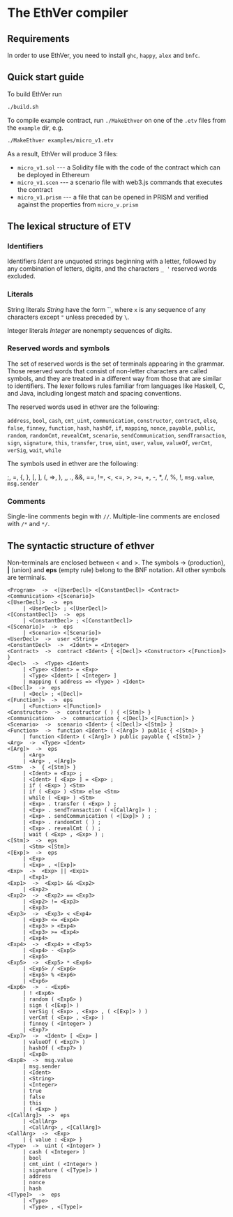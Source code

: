# The EthVer compiler

## Requirements

In order to use EthVer, you need to install `ghc`, `happy`, `alex` and `bnfc`.

## Quick start guide

To build EthVer run
```bash
./build.sh
```

To compile example contract, run `./MakeEthver` on one of the `.etv` files from the `example` dir, e.g.
```bash
./MakeEthver examples/micro_v1.etv
```

As a result, EthVer will produce 3 files:
* `micro_v1.sol` --- a Solidity file with the code of the contract which can be deployed in Ethereum
* `micro_v1.scen` --- a scenario file with web3.js commands that executes the contract
* `micro_v1.prism` --- a file that can be opened in PRISM and verified against the properties from `micro_v.prism`

## The lexical structure of ETV 

### Identifiers 

Identifiers *Ident* are unquoted strings beginning with a letter,
followed by any combination of letters, digits, and the characters `_ '`
reserved words excluded.

### Literals 

String literals *String* have the form
``, where `x` is any sequence of any characters
except `"` unless preceded by `\`.

Integer literals *Integer* are nonempty sequences of digits.

### Reserved words and symbols 

The set of reserved words is the set of terminals appearing in the grammar. Those reserved words that consist of non-letter characters are called symbols, and they are treated in a different way from those that are similar to identifiers. The lexer follows rules familiar from languages like Haskell, C, and Java, including longest match and spacing conventions.

The reserved words used in ethver are the following:

`address`, `bool`, `cash`, `cmt_uint`, 
`communication`, `constructor`, `contract`, `else`,
`false`, `finney`, `function`, `hash`,
`hashOf`, `if`, `mapping`, `nonce`,
`payable`, `public`, `random`, `randomCmt`,
`revealCmt`, `scenario`, `sendCommunication`, `sendTransaction`,
`sign`, `signature`, `this`, `transfer`,
`true`, `uint`, `user`, `value`,
`valueOf`, `verCmt`, `verSig`, `wait`,
`while`

The symbols used in ethver are the following:

;, =, {, },
[, ], (, =>,
), ,, ., 
&&, ==, !=, <,
<=, >, >=, +,
-, *, /, %,
!, `msg.value`, `msg.sender`

### Comments 

Single-line comments begin with `//`. Multiple-line comments are  enclosed with `/*` and `*/`.

## The syntactic structure of ethver 

Non-terminals are enclosed between < and >. 
The symbols -> (production),  **|**  (union) 
and **eps** (empty rule) belong to the BNF notation. 
All other symbols are terminals.


```
<Program>  ->  <[UserDecl]> <[ConstantDecl]> <Contract> <Communication> <[Scenario]>
<[UserDecl]>  ->  eps
     | <UserDecl> ; <[UserDecl]>
<[ConstantDecl]>  ->  eps
     | <ConstantDecl> ; <[ConstantDecl]>
<[Scenario]>  ->  eps
     | <Scenario> <[Scenario]>
<UserDecl>  ->  user <String>
<ConstantDecl>  ->  <Ident> = <Integer>
<Contract>  ->  contract <Ident> { <[Decl]> <Constructor> <[Function]> }
<Decl>  ->  <Type> <Ident>
     | <Type> <Ident> = <Exp>
     | <Type> <Ident> [ <Integer> ]
     | mapping ( address => <Type> ) <Ident>
<[Decl]>  ->  eps
     | <Decl> ; <[Decl]>
<[Function]>  ->  eps
     | <Function> <[Function]>
<Constructor>  ->  constructor ( ) { <[Stm]> }
<Communication>  ->  communication { <[Decl]> <[Function]> }
<Scenario>  ->  scenario <Ident> { <[Decl]> <[Stm]> }
<Function>  ->  function <Ident> ( <[Arg]> ) public { <[Stm]> }
     | function <Ident> ( <[Arg]> ) public payable { <[Stm]> }
<Arg>  ->  <Type> <Ident>
<[Arg]>  ->  eps
     | <Arg>
     | <Arg> , <[Arg]>
<Stm>  ->  { <[Stm]> }
     | <Ident> = <Exp> ;
     | <Ident> [ <Exp> ] = <Exp> ;
     | if ( <Exp> ) <Stm>
     | if ( <Exp> ) <Stm> else <Stm>
     | while ( <Exp> ) <Stm>
     | <Exp> . transfer ( <Exp> ) ;
     | <Exp> . sendTransaction ( <[CallArg]> ) ;
     | <Exp> . sendCommunication ( <[Exp]> ) ;
     | <Exp> . randomCmt ( ) ;
     | <Exp> . revealCmt ( ) ;
     | wait ( <Exp> , <Exp> ) ;
<[Stm]>  ->  eps
     | <Stm> <[Stm]>
<[Exp]>  ->  eps
     | <Exp>
     | <Exp> , <[Exp]>
<Exp>  ->  <Exp> || <Exp1>
     | <Exp1>
<Exp1>  ->  <Exp1> && <Exp2>
     | <Exp2>
<Exp2>  ->  <Exp2> == <Exp3>
     | <Exp2> != <Exp3>
     | <Exp3>
<Exp3>  ->  <Exp3> < <Exp4>
     | <Exp3> <= <Exp4>
     | <Exp3> > <Exp4>
     | <Exp3> >= <Exp4>
     | <Exp4>
<Exp4>  ->  <Exp4> + <Exp5>
     | <Exp4> - <Exp5>
     | <Exp5>
<Exp5>  ->  <Exp5> * <Exp6>
     | <Exp5> / <Exp6>
     | <Exp5> % <Exp6>
     | <Exp6>
<Exp6>  ->  - <Exp6>
     | ! <Exp6>
     | random ( <Exp6> )
     | sign ( <[Exp]> )
     | verSig ( <Exp> , <Exp> , ( <[Exp]> ) )
     | verCmt ( <Exp> , <Exp> )
     | finney ( <Integer> )
     | <Exp7>
<Exp7>  ->  <Ident> [ <Exp> ]
     | valueOf ( <Exp7> )
     | hashOf ( <Exp7> )
     | <Exp8>
<Exp8>  ->  msg.value
     | msg.sender
     | <Ident>
     | <String>
     | <Integer>
     | true
     | false
     | this
     | ( <Exp> )
<[CallArg]>  ->  eps
     | <CallArg>
     | <CallArg> , <[CallArg]>
<CallArg>  ->  <Exp>
     | { value : <Exp> }
<Type>  ->  uint ( <Integer> )
     | cash ( <Integer> )
     | bool
     | cmt_uint ( <Integer> )
     | signature ( <[Type]> )
     | address
     | nonce
     | hash
<[Type]>  ->  eps
     | <Type>
     | <Type> , <[Type]>
```



